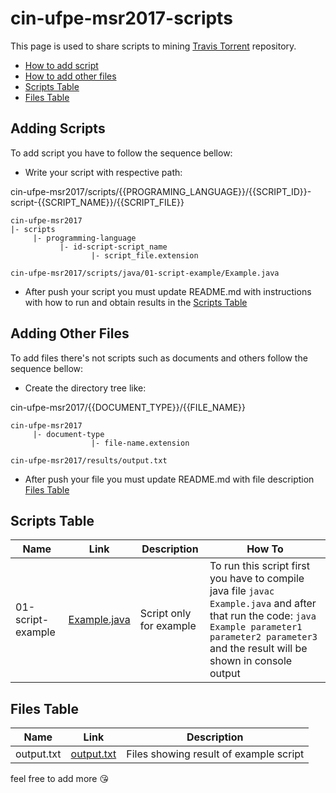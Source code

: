 # cin-ufpe-msr2017-scripts

This page is used to share scripts to mining [Travis Torrent](https://travistorrent.testroots.org/) repository.

* [How to add script](#adding-scripts)
* [How to add other files](#adding-other-files)
* [Scripts Table](#scripts-table)
* [Files Table](#files-table)

## Adding Scripts

To add script you have to follow the sequence bellow:
  - Write your script with respective path:
  
  cin-ufpe-msr2017/scripts/{{PROGRAMING_LANGUAGE}}/{{SCRIPT_ID}}-script-{{SCRIPT_NAME}}/{{SCRIPT_FILE}}
  
  ```
  cin-ufpe-msr2017
  |- scripts
       |- programming-language
             |- id-script-script_name
                    |- script_file.extension
  
  cin-ufpe-msr2017/scripts/java/01-script-example/Example.java
  ```

  - After push your script you must update README.md with instructions with how to run and obtain results in the [Scripts Table](#scripts-table)

## Adding Other Files
To add files there's not scripts such as documents and others follow the sequence bellow:
  - Create the directory tree like:
  
  cin-ufpe-msr2017/{{DOCUMENT_TYPE}}/{{FILE_NAME}}
  
  ```
  cin-ufpe-msr2017
       |- document-type
                    |- file-name.extension
                    
  cin-ufpe-msr2017/results/output.txt
  ```

  - After push your file you must update README.md with file description [Files Table](#files-table)

## Scripts Table

Name | Link | Description | How To
------------ | ------------ | ------------- | -------------
01-script-example | [Example.java](https://github.com/victorlaerte/cin-ufpe-msr2017/blob/master/scripts/java/01-script-example/src/Example.java) | Script only for example | To run this script first you have to compile java file `javac Example.java` and after that run the code: `java Example parameter1 parameter2 parameter3` and the result will be shown in console output

## Files Table

Name | Link | Description
------------ | ------------ | -------------
output.txt | [output.txt](https://github.com/victorlaerte/cin-ufpe-msr2017/blob/master/results/output.txt) | Files showing result of example script

feel free to add more :kissing_heart: 
